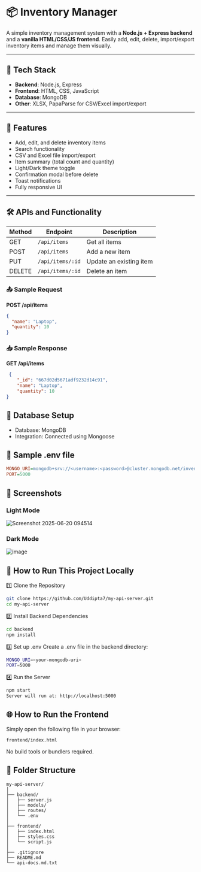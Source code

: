 # 📦 Inventory Manager

A simple inventory management system with a **Node.js + Express backend** and a **vanilla HTML/CSS/JS frontend**. Easily add, edit, delete, import/export inventory items and manage them visually.

---

## 🔧 Tech Stack

- **Backend**: Node.js, Express
- **Frontend**: HTML, CSS, JavaScript
- **Database**: MongoDB
- **Other**: XLSX, PapaParse for CSV/Excel import/export

---

## 📌 Features

- Add, edit, and delete inventory items
- Search functionality
- CSV and Excel file import/export
- Item summary (total count and quantity)
- Light/Dark theme toggle
- Confirmation modal before delete
- Toast notifications
- Fully responsive UI

---

## 🛠️ APIs and Functionality

| Method | Endpoint             | Description             |
|--------|----------------------|-------------------------|
| GET    | `/api/items`         | Get all items           |
| POST   | `/api/items`         | Add a new item          |
| PUT    | `/api/items/:id`     | Update an existing item |
| DELETE | `/api/items/:id`     | Delete an item          |

### 📤 Sample Request

**POST /api/items**
```json
{
  "name": "Laptop",
  "quantity": 10
}
```
### 📥 Sample Response

**GET /api/items**
```json
 {
    "_id": "667d02d5671adf9232d14c91",
    "name": "Laptop",
    "quantity": 10
}
```
## 🧪 Database Setup
- Database: MongoDB
- Integration: Connected using Mongoose

## 🔌 Sample .env file
```ini
MONGO_URI=mongodb+srv://<username>:<password>@cluster.mongodb.net/inventory
PORT=5000
```

## 📸 Screenshots

### Light Mode
![Screenshot 2025-06-20 094514](https://github.com/user-attachments/assets/60ca13b7-a21b-410a-9e45-896b45a8b576)

###  Dark Mode
![image](https://github.com/user-attachments/assets/b91e32bf-09a4-4491-ace8-7608b93b7f40)


## 🚀 How to Run This Project Locally
1️⃣ Clone the Repository
```bash
git clone https://github.com/Uddipta7/my-api-server.git
cd my-api-server
```
2️⃣ Install Backend Dependencies
```bash
cd backend
npm install
```
3️⃣ Set up .env
Create a .env file in the backend directory:
```bash
MONGO_URI=<your-mongodb-uri>
PORT=5000
```
4️⃣ Run the Server
```bash
npm start
Server will run at: http://localhost:5000
```

## 🌐 How to Run the Frontend
Simply open the following file in your browser:
```bash
frontend/index.html
```
No build tools or bundlers required.

## 📎 Folder Structure
```pgsql
my-api-server/
│
├── backend/
│   ├── server.js
│   ├── models/
│   ├── routes/
│   └── .env
│
├── frontend/
│   ├── index.html
│   ├── styles.css
│   └── script.js
│
├── .gitignore
├── README.md
└── api-docs.md.txt
```

